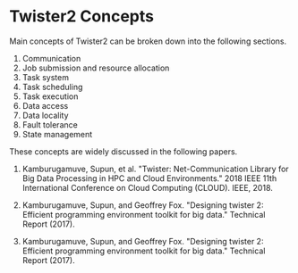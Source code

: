 Twister2 Concepts  
===================

Main concepts of Twister2 can be broken down into the following sections. 

1. Communication 
2. Job submission and resource allocation 
3. Task system
4. Task scheduling 
5. Task execution 
6. Data access
7. Data locality
8. Fault tolerance 
9. State management 


These concepts are widely discussed in the following papers. 

1. Kamburugamuve, Supun, et al. "Twister: Net-Communication Library for Big Data Processing in HPC and Cloud Environments." 2018 IEEE 11th International Conference on Cloud Computing (CLOUD). IEEE, 2018.
 
2. Kamburugamuve, Supun, and Geoffrey Fox. "Designing twister 2: Efficient programming environment toolkit for big data." Technical Report (2017).
2. Kamburugamuve, Supun, and Geoffrey Fox. "Designing twister 2: Efficient programming environment toolkit for big data." Technical Report (2017).